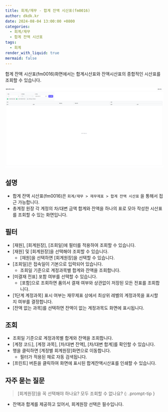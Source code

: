 ```yaml
---
title: 회계/재무 - 합계 잔액 시산표(fm0016)
author: dkdk.kr
date: 2024-08-04 13:00:00 +0800
categories:
  - 회계/재무
  - 합계 잔액 시산표
tags:
  - 회계
render_with_liquid: true
mermaid: false
---
```

합계 잔액 시산표(fm0016)화면에서는 합계시산표와 잔액시산표의 종합적인 시산표를 조회할 수 있습니다. 

![](assets/img/Pasted%20image%2020250421152355.png)
## 설명

- 합계 잔액 시산표(fm0016)은 `회계/재무 > 재무제표 > 합계 잔액 시산표` 을 통해서 접근 가능합니다.
- 총계정 원장 각 계정의 차/대변 금액 합계와 잔액을 하나의 표로 모아 작성한 시산표를 조회할 수 있는 화면입니다. 

## 필터
- [재원], [회계원장], [조회일]에 필터를 적용하여 조회할 수 있습니다.
- [재원] 및 [회계원장]을 선택해야 조회할 수 있습니다. 
	- [재원]을 선택하면 [회계원장]을 선택할 수 있습니다. 
- [조회일]은 접속일이 기본으로 입력되어 있습니다.
	- 조회일 기준으로 계정과목별 합계와 잔액을 조회합니다.
- [미결재 전표] 포함 여부를 선택할 수 있습니다.
	- [포함]으로 조회하면 품의서 결재 여부와 상관없이 저장된 모든 전표를 조회합니다.  
- [1단계 계정과목] 표시 여부는 재무제표 상에서 최상위 레벨의 계정과목을 표시할 지 여부를 결정합니다.
- [잔액 없는 과목]를 선택하면 잔액이 없는 계정과목도 화면에 표시됩니다. 

## 조회
- 조회일 기준으로 계정과목별 합계와 잔액을 조회합니다.
- [계정 코드], [계정 과목], [차/대변 잔액], [차/대변 합계]를 확인할 수 있습니다. 
- 행을 클릭하면 [계정별 회계원장]화면으로 이동합니다.
	- 필터가 적용된 채로 자동 검색됩니다.
- [프린트] 버튼을 클릭하여 화면에 표시된 합계잔액시산표를 인쇄할 수 있습니다.

## 자주 묻는 질문

> [회계원장]을 꼭 선택해야 하나요? 모두 조회할 수 없나요?
{: .prompt-tip }

- 잔액과 합계를 제공하고 있어서, 회계원장 선택은 필수입니다.